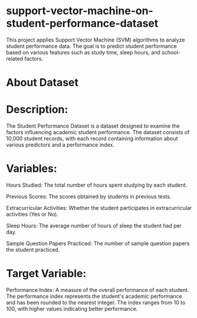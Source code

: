 # support-vector-machine-on-student-performance-dataset
This project applies Support Vector Machine (SVM) algorithms to analyze student performance data. The goal is to predict student performance based on various features such as study time, sleep hours, and school-related factors.
# About Dataset

# Description:

The Student Performance Dataset is a dataset designed to examine the factors influencing academic student performance. The dataset consists of 10,000 student records, with each record containing information about various predictors and a performance index.

# Variables:

Hours Studied: The total number of hours spent studying by each student.

Previous Scores: The scores obtained by students in previous tests.

Extracurricular Activities: Whether the student participates in extracurricular activities (Yes or No).

Sleep Hours: The average number of hours of sleep the student had per day.

Sample Question Papers Practiced: The number of sample question papers the student practiced.

# Target Variable:

Performance Index: A measure of the overall performance of each student. The performance index represents the student's academic performance and has been rounded to the nearest integer. The index ranges from 10 to 100, with higher values indicating better performance.
